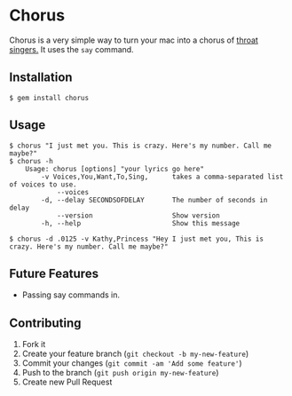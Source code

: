 # Chorus

Chorus is a very simple way to turn your mac into a chorus of [throat singers.](http://www.youtube.com/watch?v=DY1pcEtHI_w)
It uses the `say` command.

## Installation

    $ gem install chorus

## Usage

	$ chorus "I just met you. This is crazy. Here's my number. Call me maybe?"
	$ chorus -h
		Usage: chorus [options] "your lyrics go here"
		    -v Voices,You,Want,To,Sing,      takes a comma-separated list of voices to use.
		        --voices
		    -d, --delay SECONDSOFDELAY       The number of seconds in delay
		        --version                    Show version
		    -h, --help                       Show this message

	$ chorus -d .0125 -v Kathy,Princess "Hey I just met you, This is crazy. Here's my number. Call me maybe?"

## Future Features

* Passing say commands in.

## Contributing

1. Fork it
2. Create your feature branch (`git checkout -b my-new-feature`)
3. Commit your changes (`git commit -am 'Add some feature'`)
4. Push to the branch (`git push origin my-new-feature`)
5. Create new Pull Request
